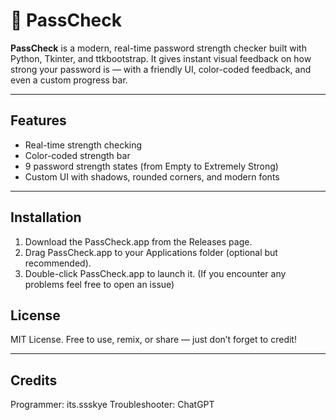 # 🔐 PassCheck

**PassCheck** is a modern, real-time password strength checker built with Python, Tkinter, and ttkbootstrap. It gives instant visual feedback on how strong your password is — with a friendly UI, color-coded feedback, and even a custom progress bar.

---

## Features

- Real-time strength checking
- Color-coded strength bar
- 9 password strength states (from Empty to Extremely Strong)
- Custom UI with shadows, rounded corners, and modern fonts

---

## Installation

1. Download the PassCheck.app from the Releases page.
2. Drag PassCheck.app to your Applications folder (optional but recommended).
3. Double-click PassCheck.app to launch it.
(If you encounter any problems feel free to open an issue)

## License

MIT License. Free to use, remix, or share — just don’t forget to credit!

---

## Credits

Programmer: its.ssskye
Troubleshooter: ChatGPT